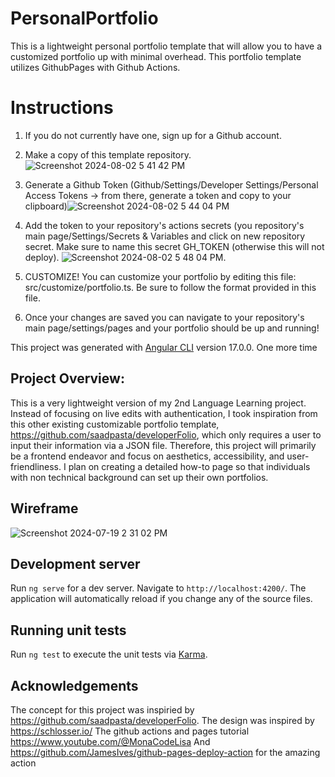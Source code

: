 # PersonalPortfolio

This is a lightweight personal portfolio template that will allow you to have a customized portfolio up with minimal overhead. This portfolio template utilizes GithubPages with Github Actions.

# Instructions 
1. If you do not currently have one, sign up for a Github account.
2. Make a copy of this template repository. ![Screenshot 2024-08-02 5 41 42 PM](https://github.com/user-attachments/assets/ef8960db-5436-4f90-9ee7-a15b62d02aac)

3. Generate a Github Token (Github/Settings/Developer Settings/Personal Access Tokens -> from there, generate a token and copy to your clipboard)![Screenshot 2024-08-02 5 44 04 PM](https://github.com/user-attachments/assets/5b6f8cf3-8409-4fc9-9403-2e21ee3b9fc8)

4. Add the token to your repository's actions secrets (you repository's main page/Settings/Secrets & Variables and click on new repository secret. Make sure to name this secret GH_TOKEN (otherwise this will not deploy). ![Screenshot 2024-08-02 5 48 04 PM](https://github.com/user-attachments/assets/4df45c0f-f768-4602-9b8c-714a94342b02).

5. CUSTOMIZE! You can customize your portfolio by editing this file: src/customize/portfolio.ts. Be sure to follow the format provided in this file. 

6. Once your changes are saved you can navigate to your repository's main page/settings/pages and your portfolio should be up and running!

This project was generated with [Angular CLI](https://github.com/angular/angular-cli) version 17.0.0. One more time

## Project Overview: 
This is a very lightweight version of my 2nd Language Learning project. Instead of focusing on live edits with authentication, I took inspiration from this other existing customizable portfolio template, https://github.com/saadpasta/developerFolio, which only requires a user to input their information via a JSON file. Therefore, this project will primarily be a frontend endeavor and focus on aesthetics, accessibility, and user-friendliness. I plan on creating a detailed how-to page so that individuals with non technical background can set up their own portfolios.

## Wireframe
![Screenshot 2024-07-19 2 31 02 PM](https://github.com/user-attachments/assets/7fa30c19-d734-44db-ae32-0e986f4a77d3)


## Development server

Run `ng serve` for a dev server. Navigate to `http://localhost:4200/`. The application will automatically reload if you change any of the source files.

## Running unit tests

Run `ng test` to execute the unit tests via [Karma](https://karma-runner.github.io).

## Acknowledgements 
The concept for this project was inspiried by https://github.com/saadpasta/developerFolio.
The design was inspired by https://schlosser.io/
The github actions and pages tutorial https://www.youtube.com/@MonaCodeLisa
And https://github.com/JamesIves/github-pages-deploy-action for the amazing action
